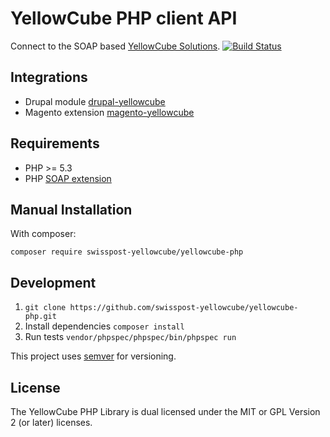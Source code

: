 YellowCube PHP client API
=========================

Connect to the SOAP based [YellowCube Solutions](http://yellowcube.ch/).
[![Build Status](https://travis-ci.org/swisspost-yellowcube/yellowcube-php.svg)](https://travis-ci.org/swisspost-yellowcube/yellowcube-php)

Integrations
------------

 * Drupal module [drupal-yellowcube](https://github.com/swisspost-yellowcube/drupal-yellowcube)
 * Magento extension [magento-yellowcube](https://github.com/swisspost-yellowcube/magento-yellowcube)


Requirements
------------

 * PHP >= 5.3
 * PHP [SOAP extension](http://php.net/manual/en/book.soap.php)

Manual Installation
-------------------

With composer:

    composer require swisspost-yellowcube/yellowcube-php

Development
-----------

1. `git clone https://github.com/swisspost-yellowcube/yellowcube-php.git`
2. Install dependencies `composer install`
3. Run tests `vendor/phpspec/phpspec/bin/phpspec run`

This project uses [semver](http://semver.org/) for versioning.

License
-------

The YellowCube PHP Library is dual licensed under the MIT or GPL Version 2 (or later) licenses.
